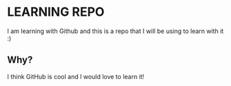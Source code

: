 # LEARNING REPO

I am learning with Github and this is a repo that I will be using to learn with it :)

## Why?
I think GitHub is cool and I would love to learn it!